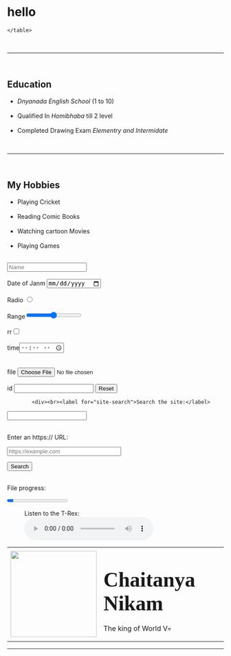# hello
<!DOCTYPE html>
<html>
<head>
	<meta charset="utf-8">
	<title>Chaitanya Nikam </title>
</head>
<body>
	<table cellspacing="20" >
		<tr>
			<td><img src="file:///C:/Users/admin/Desktop/circle-cropped.png" height="200" width="200"></td>
			<td><h1><font size="7" font face="Algerian">Chaitanya  Nikam</font></h1>
			<p>The king of World V💀</p></td>
		</tr>

	</table>
	

<br>
<hr size="5" noshade="3">
<br>
<h2>Education</h2>
<ul><li><i>Dnyanada English School</i> (1 to 10)</li><br>
    <li>Qualified In <i>Homibhaba</i> till 2 level</li>
    <br> <li>Completed Drawing Exam <i>Elementry and Intermidate</i></li></ul>
<br>
<hr size="5" noshade="3">
<br>
<h2>My Hobbies</h2>
<ul><li>Playing Cricket</li><br>
<li>Reading Comic Books</li><br>
<li>Watching cartoon Movies</li><br>
<li>Playing Games</li></ul>  


	
<form><br><div><di>
      <input type="name" name="name" placeholder="Name"></div>
      <br><div><label>Date of Janm</label>
      <input type="Date" name="Date
     placeholder"></div>
     <br><div><label>Radio</label>
     	<input type="Radio" name=""></div>
     	<br><div><label>Range</label><input type="Range" name="Range"></div>
     	<div><br><label>rr</label><input type="checkbox" name=""></div>
     	<div><br><label>time</label><input type="time" name="time"></div>
        <br>
        <div><br>
     	<label>file</label>
     	<input type="file" name="file"></div>
     	<div><br><label for="id">id</label>
     		<input type="id" name="id">                        <input type="reset" name="reset"></div>
     		
     		<div><br><label for="site-search">Search the site:</label>
<input type="search" id="site-search" name="q"
       aria-label="Search through site content">
<div><br><label for="url">Enter an https:// URL:</label>

<input type="url" name="url" id="url"
       placeholder="https://example.com"
       pattern="https://.*" size="30"
       required>

</div>

<button>Search</button></div>
<div><br><label for="file">File progress:</label>

<progress id="file" max="100" value="10"> 70% </progress></div>
     	
</form>

<figure>
    <figcaption>Listen to the T-Rex:</figcaption>
    <audio
        controls
        src="y2mate.com - o_mehndi_pyar_wali_hathon_pe_lagao_gi_hindi_crush_love_story_hindi_school_love_story_song_2019_VbiW3ZNGvyU.mp3">
            Your browser does not support the
            <code>audio</code> element.
    </audio>
</figure>

</table>
<hr>

</body>
</html>
